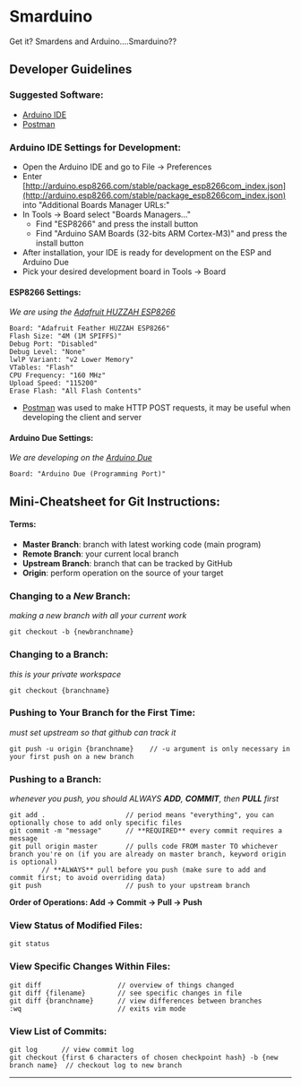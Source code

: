 # Smarduino
Get it? Smardens and Arduino....Smarduino??

## Developer Guidelines
### Suggested Software:
* [Arduino IDE](https://www.arduino.cc/en/Main/Software)
* [Postman](https://www.getpostman.com/)

### Arduino IDE Settings for Development:
* Open the Arduino IDE and go to File -> Preferences
* Enter [http://arduino.esp8266.com/stable/package_esp8266com_index.json](http://arduino.esp8266.com/stable/package_esp8266com_index.json) into "Additional Boards Manager URLs:"
* In Tools -> Board select "Boards Managers..."
  * Find "ESP8266" and press the install button
  * Find "Arduino SAM Boards (32-bits ARM Cortex-M3)" and press the install button
* After installation, your IDE is ready for development on the ESP and Arduino Due
* Pick your desired development board in Tools -> Board

#### ESP8266 Settings:
*We are using the [Adafruit HUZZAH ESP8266](https://www.adafruit.com/product/2471)*
```
Board: "Adafruit Feather HUZZAH ESP8266"
Flash Size: "4M (1M SPIFFS)"
Debug Port: "Disabled"
Debug Level: "None"
lwlP Variant: "v2 Lower Memory"
VTables: "Flash"
CPU Frequency: "160 MHz"
Upload Speed: "115200"
Erase Flash: "All Flash Contents"
```
* [Postman](https://www.getpostman.com/) was used to make HTTP POST requests, it may be useful when developing the client and server
  
#### Arduino Due Settings:
*We are developing on the [Arduino Due](https://store.arduino.cc/usa/arduino-due)*
```
Board: "Arduino Due (Programming Port)"
```

## Mini-Cheatsheet for Git Instructions:
#### Terms:
* **Master Branch**: branch with latest working code (main program)
* **Remote Branch**: your current local branch
* **Upstream Branch**: branch that can be tracked by GitHub
* **Origin**: perform operation on the source of your target

### Changing to a *New* Branch:
*making a new branch with all your current work*
```
git checkout -b {newbranchname}
```

### Changing to a Branch:
*this is your private workspace*
```
git checkout {branchname}
```

### Pushing to Your Branch for the First Time:
*must set upstream so that github can track it* 
```
git push -u origin {branchname}    // -u argument is only necessary in your first push on a new branch
```

### Pushing to a Branch:
*whenever you push, you should ALWAYS **ADD**, **COMMIT**, then **PULL** first*
```
git add .                    // period means "everything", you can optionally chose to add only specific files
git commit -m "message"      // **REQUIRED** every commit requires a message
git pull origin master       // pulls code FROM master TO whichever branch you're on (if you are already on master branch, keyword origin is optional)
        // **ALWAYS** pull before you push (make sure to add and commit first; to avoid overriding data)
git push                     // push to your upstream branch
```
**Order of Operations:   	 Add -> Commit -> Pull -> Push**

### View Status of Modified Files:
```
git status
```

### View Specific Changes Within Files:
```
git diff                   // overview of things changed
git diff {filename}        // see specific changes in file 
git diff {branchname}      // view differences between branches
:wq                        // exits vim mode

```

### View List of Commits:
```
git log      // view commit log
git checkout {first 6 characters of chosen checkpoint hash} -b {new branch name}  // checkout log to new branch
```
----
